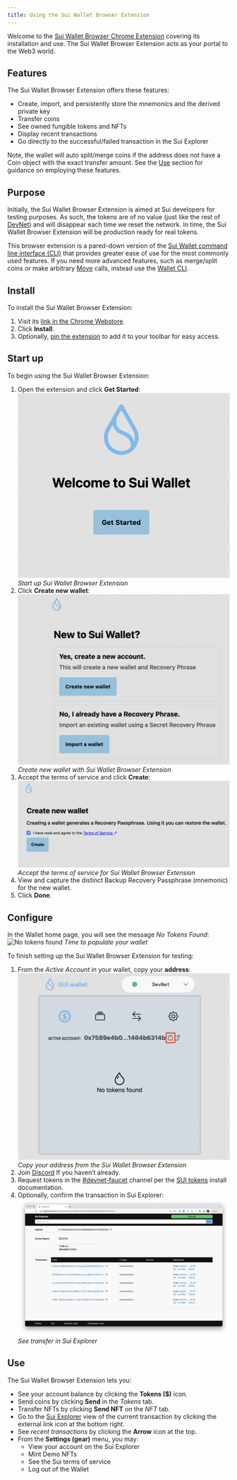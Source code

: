 ```yaml
---
title: Using the Sui Wallet Browser Extension
---
```


Welcome to the [Sui Wallet Browser Chrome Extension](https://chrome.google.com/webstore/detail/sui-wallet/albddfdbohgeonpapellnjadnddglhgn?hl=en&authuser=0) covering its installation and use. The Sui Wallet Browser Extension acts as your portal to the Web3 world.

## Features

The Sui Wallet Browser Extension offers these features:

* Create, import, and persistently store the mnemonics and the derived private key
* Transfer coins
* See owned fungible tokens and NFTs
* Display recent transactions
* Go directly to the successful/failed transaction in the Sui Explorer

Note, the wallet will auto split/merge coins if the address does not have a Coin object with the exact transfer amount. See the [Use](#use) section for guidance on employing these features.

## Purpose

Initially, the Sui Wallet Browser Extension is aimed at Sui developers for testing purposes. As such, the tokens are of no value (just like the rest of [DevNet](https://github.com/MystenLabs/sui/blob/main/doc/src/explore/devnet.md)) and will disappear each time we reset the network. In time, the Sui Wallet Browser Extension will be production ready for real tokens.

This browser extension is a pared-down version of the [Sui Wallet command line interface (CLI)](https://github.com/MystenLabs/sui/blob/main/doc/src/build/wallet.md) that provides greater ease of use for the most commonly used features. If you need more advanced features, such as merge/split coins or make arbitrary [Move](https://github.com/MystenLabs/sui/blob/main/doc/src/build/move.md) calls, instead use the [Wallet CLI](https://github.com/MystenLabs/sui/blob/main/doc/src/build/wallet.md).


## Install

To install the Sui Wallet Browser Extension:
1. Visit its [link in the Chrome Webstore](https://chrome.google.com/webstore/detail/sui-wallet/albddfdbohgeonpapellnjadnddglhgn?hl=en&authuser=0).
1. Click **Install**.
1. Optionally, [pin the extension](https://www.howtogeek.com/683099/how-to-pin-and-unpin-extensions-from-the-chrome-toolbar/) to add it to your toolbar for easy access.

## Start up

To begin using the Sui Wallet Browser Extension:
1. Open the extension and click **Get Started**:
   ![Start up Sui Wallet](../../static/Sui-wallet-get-started.png "Start up Sui Wallet")
   *Start up Sui Wallet Browser Extension*
1. Click **Create new wallet**:
   ![Create new Sui Wallet](../../static/Sui-wallet-new-account.png "Create new Sui Wallet")
   *Create new wallet with Sui Wallet Browser Extension*
1. Accept the terms of service and click **Create**:
   ![Accept the terms of service for Sui Wallet](../../static/Sui-wallet-ToS.png "Accept ToS")
   *Accept the terms of service for Sui Wallet Browser Extension*
1. View and capture the distinct Backup Recovery Passphrase (mnemonic) for the new wallet.
1. Click **Done**.

## Configure

In the Wallet home page, you will see the message _No Tokens Found_:
![No tokens found](../../static/Sui-wallet-no-tokens.png.png "[No tokens found")
*Time to populate your wallet*

To finish setting up the Sui Wallet Browser Extension for testing:
1. From the _Active Account_ in your wallet, copy your **address**:
   ![Copy address from Sui Wallet](../../static/Sui-wallet-copy-address.png "Copy address")
   *Copy your address from the Sui Wallet Browser Extension*
1. Join [Discord](https://discord.gg/sui) If you haven’t already.
1. Request tokens in the [#devnet-faucet](https://discord.com/channels/916379725201563759/971488439931392130)
   channel per the [SUI tokens](../build/install.md#sui-tokens) install documentation.
1. Optionally, confirm the transaction in Sui Explorer:
   ![See transfer in Sui Explorer](../../static/Sui-explorer-token-transfer.png "See Sui Explorer")
   *See transfer in Sui Explorer*

## Use

The Sui Wallet Browser Extension lets you:

* See your account balance by clicking the **Tokens ($)** icon.
* Send coins by clicking **Send** in the _Tokens_ tab.
* Transfer NFTs by clicking **Send NFT** on the _NFT_ tab.
* Go to the [Sui Explorer](https://explorer.devnet.sui.io/) view of the current transaction by clicking the external link icon at the bottom right.
* See _recent transactions_ by clicking the **Arrow** icon at the top.
* From the **Settings (gear)** menu, you may:
    * View your account on the Sui Explorer
    * Mint Demo NFTs
    * See the Sui terms of service
    * Log out of the Wallet
